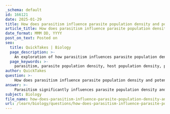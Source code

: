 ```yaml
---
_schema: default
id: 166121
date: 2025-01-29
title: How does parasitism influence parasite population density and potentially lead to population crashes?
article_title: How does parasitism influence parasite population density and potentially lead to population crashes?
date_format: MMM DD, YYYY
post_on_text: Posted on
seo:
  title: QuickTakes | Biology
  page_description: >-
    An exploration of how parasitism influences parasite population density and can lead to population crashes through mechanisms such as host exploitation, cyclical population dynamics, and ecological impacts.
  page_keywords: >-
    parasitism, parasite population density, host population density, population crashes, cyclic dynamics, ecological consequences, predator-prey relationships, non-lethal parasitism, mathematical modeling, resource availability
author: QuickTakes
question: >-
    How does parasitism influence parasite population density and potentially lead to population crashes?
answer: >-
    Parasitism significantly influences parasite population density and can lead to population crashes in host species through several interconnected mechanisms. Here’s a detailed exploration of these dynamics:\n\n1. **Reduction in Host Population Density**: High parasite loads can lead to a decrease in host population density. As parasites exploit their hosts, they can cause morbidity and mortality, which directly reduces the number of available hosts. This decline in host numbers can create a feedback loop where fewer hosts lead to reduced resources for parasites, potentially causing their populations to crash as well.\n\n2. **Increased Parasite Population Density**: Initially, as host populations grow, parasite populations may also increase due to the abundance of available hosts. This relationship indicates a direct correlation between host density and parasite density. However, as the parasite load becomes too high, it can overwhelm the host's ability to survive and reproduce, leading to a decline in host numbers.\n\n3. **Cyclical Population Dynamics**: The interactions between host and parasite populations often exhibit cyclical patterns. For example, when host populations are high, parasites thrive, but as the parasite load increases, it can lead to a decline in host populations. This decline can then result in a decrease in parasite populations due to the lack of hosts, creating a cycle of boom and bust.\n\n4. **Potential Crashes in Host Populations**: The cumulative effects of parasitism can lead to significant declines or crashes in host populations. When parasite densities reach a critical threshold, the resulting stress on host populations can lead to rapid declines, which may not only affect the host species but also have cascading effects on the entire ecosystem, including predator populations that rely on the host as a food source.\n\n5. **Non-lethal Parasitism**: Even in cases of non-lethal parasitism, where the parasite does not kill the host, the effects can still be profound. Non-lethal parasites can weaken hosts, making them more susceptible to predation or reducing their reproductive success. This can lead to decreased population growth rates and altered community dynamics, further contributing to the potential for population crashes.\n\n6. **Mathematical Modeling**: Mathematical models in ecology often illustrate these dynamics, showing how host-parasite interactions can lead to unstable equilibria. These models can predict oscillations in population sizes and highlight the conditions under which crashes may occur.\n\nIn summary, parasitism can lead to increased parasite population density initially, but as host populations decline due to high parasite loads, this can result in population crashes. The interplay between host and parasite dynamics is complex and can have significant ecological consequences, affecting not only the species involved but also the broader ecosystem.
subject: Biology
file_name: how-does-parasitism-influence-parasite-population-density-and-potentially-lead-to-population-crashes.md
url: /learn/biology/questions/how-does-parasitism-influence-parasite-population-density-and-potentially-lead-to-population-crashes
---
```


&nbsp;
